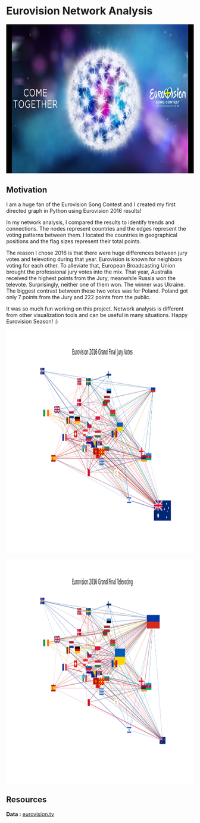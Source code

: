 # Eurovision Network Analysis
<p align="center">
  <img width="720" height="400" src="https://github.com/hilmikilickaya/Eurovision-NetworkAnalysis/blob/master/images/eurovisionlogo.jpg">
  </p>

## Motivation
   I am a huge fan of the Eurovision Song Contest and I created my first directed graph in Python using Eurovision 2016 results!

In my network analysis, I compared the results to identify trends and connections. The nodes represent countries and the edges represent the voting patterns between them. I located the countries in geographical positions and the flag sizes represent their total points.

The reason I chose 2016 is that there were huge differences between jury votes and televoting during that year. Eurovision is known for neighbors voting for each other. To alleviate that, European Broadcasting Union brought the professional jury votes into the mix. That year, Australia received the highest points from the Jury, meanwhile Russia won the televote. Surprisingly, neither one of them won. The winner was Ukraine. The biggest contrast between these two votes was for Poland. Poland got only 7 points from the Jury and 222 points from the public.

It was so much fun working on this project. Network analysis is different from other visualization tools and can be useful in many situations.
Happy Eurovision Season! :)

<p align="center">
  <img width="1000" height="600" src="https://github.com/hilmikilickaya/Eurovision-NetworkAnalysis/blob/master/images/jury_votes.png">
  </p>
  
<p align="center">
  <img width="1000" height="600" src="https://github.com/hilmikilickaya/Eurovision-NetworkAnalysis/blob/master/images/televoting.png">
  </p>

## Resources
  **Data :** [eurovision.tv](https://eurovision.wetransfer.com/downloads/a1da4b5eb0395e58b71016dce076564a20170409152448/6754ae) 
